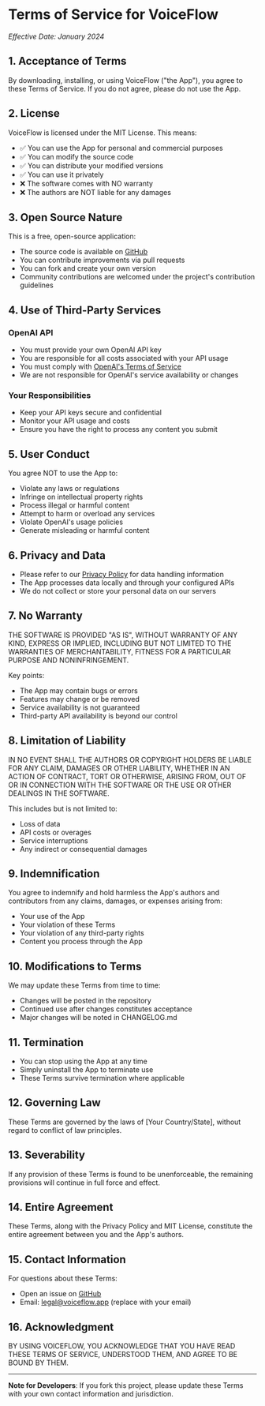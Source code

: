 # Terms of Service for VoiceFlow

_Effective Date: January 2024_

## 1. Acceptance of Terms

By downloading, installing, or using VoiceFlow ("the App"), you agree to these Terms of Service. If you do not agree, please do not use the App.

## 2. License

VoiceFlow is licensed under the MIT License. This means:

- ✅ You can use the App for personal and commercial purposes
- ✅ You can modify the source code
- ✅ You can distribute your modified versions
- ✅ You can use it privately
- ❌ The software comes with NO warranty
- ❌ The authors are NOT liable for any damages

## 3. Open Source Nature

This is a free, open-source application:

- The source code is available on [GitHub](https://github.com/yourusername/VoiceFlow)
- You can contribute improvements via pull requests
- You can fork and create your own version
- Community contributions are welcomed under the project's contribution guidelines

## 4. Use of Third-Party Services

### OpenAI API

- You must provide your own OpenAI API key
- You are responsible for all costs associated with your API usage
- You must comply with [OpenAI's Terms of Service](https://openai.com/terms/)
- We are not responsible for OpenAI's service availability or changes

### Your Responsibilities

- Keep your API keys secure and confidential
- Monitor your API usage and costs
- Ensure you have the right to process any content you submit

## 5. User Conduct

You agree NOT to use the App to:

- Violate any laws or regulations
- Infringe on intellectual property rights
- Process illegal or harmful content
- Attempt to harm or overload any services
- Violate OpenAI's usage policies
- Generate misleading or harmful content

## 6. Privacy and Data

- Please refer to our [Privacy Policy](PRIVACY.md) for data handling information
- The App processes data locally and through your configured APIs
- We do not collect or store your personal data on our servers

## 7. No Warranty

THE SOFTWARE IS PROVIDED "AS IS", WITHOUT WARRANTY OF ANY KIND, EXPRESS OR IMPLIED, INCLUDING BUT NOT LIMITED TO THE WARRANTIES OF MERCHANTABILITY, FITNESS FOR A PARTICULAR PURPOSE AND NONINFRINGEMENT.

Key points:

- The App may contain bugs or errors
- Features may change or be removed
- Service availability is not guaranteed
- Third-party API availability is beyond our control

## 8. Limitation of Liability

IN NO EVENT SHALL THE AUTHORS OR COPYRIGHT HOLDERS BE LIABLE FOR ANY CLAIM, DAMAGES OR OTHER LIABILITY, WHETHER IN AN ACTION OF CONTRACT, TORT OR OTHERWISE, ARISING FROM, OUT OF OR IN CONNECTION WITH THE SOFTWARE OR THE USE OR OTHER DEALINGS IN THE SOFTWARE.

This includes but is not limited to:

- Loss of data
- API costs or overages
- Service interruptions
- Any indirect or consequential damages

## 9. Indemnification

You agree to indemnify and hold harmless the App's authors and contributors from any claims, damages, or expenses arising from:

- Your use of the App
- Your violation of these Terms
- Your violation of any third-party rights
- Content you process through the App

## 10. Modifications to Terms

We may update these Terms from time to time:

- Changes will be posted in the repository
- Continued use after changes constitutes acceptance
- Major changes will be noted in CHANGELOG.md

## 11. Termination

- You can stop using the App at any time
- Simply uninstall the App to terminate use
- These Terms survive termination where applicable

## 12. Governing Law

These Terms are governed by the laws of [Your Country/State], without regard to conflict of law principles.

## 13. Severability

If any provision of these Terms is found to be unenforceable, the remaining provisions will continue in full force and effect.

## 14. Entire Agreement

These Terms, along with the Privacy Policy and MIT License, constitute the entire agreement between you and the App's authors.

## 15. Contact Information

For questions about these Terms:

- Open an issue on [GitHub](https://github.com/yourusername/VoiceFlow/issues)
- Email: legal@voiceflow.app (replace with your email)

## 16. Acknowledgment

BY USING VOICEFLOW, YOU ACKNOWLEDGE THAT YOU HAVE READ THESE TERMS OF SERVICE, UNDERSTOOD THEM, AND AGREE TO BE BOUND BY THEM.

---

**Note for Developers**: If you fork this project, please update these Terms with your own contact information and jurisdiction.
